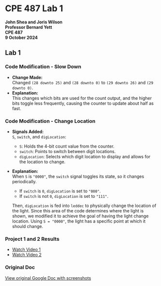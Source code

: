 # CPE 487 Lab 1

**John Shea and Joris Wilson**  
**Professor Bernard Yett**  
**CPE 487**  
**9 October 2024**

## Lab 1

### Code Modification - Slow Down
- **Change Made:**  
  Changed `(28 downto 25)` and `(28 downto 0)` to `(29 downto 26)` and `(29 downto 0)`.  
- **Explanation:**  
  This changes which bits are used for the count output, and the higher bits toggle less frequently, causing the counter to update about half as fast.

### Code Modification - Change Location
- **Signals Added:**  
  `S`, `switch`, and `digLocation`:
  - `S`: Holds the 4-bit count value from the counter.
  - `switch`: Points to switch between digit locations.
  - `digLocation`: Selects which digit location to display and allows for the location to change.

- **Explanation:**  
  When `S` is `"0000"`, the `switch` signal toggles its state, so it changes periodically.  
  - If `switch` is `0`, `digLocation` is set to `"000"`.  
  - If `switch` is not `0`, `digLocation` is set to `"111"`.  

  Then, `digLocation` is fed into `leddec` to physically change the location of the light. Since this area of the code determines where the light is shown, we modified it to achieve the goal of having the light change location. Using `S = "0000"`, the light has a specific point at which it should change.

### Project 1 and 2 Results
- [Watch Video 1](https://youtu.be/FjeI1ry-u2o)  
- [Watch Video 2](https://youtu.be/FjeI1ry-u2o)

### Original Doc
[View original Google Doc with screenshots](https://docs.google.com/document/d/your-doc-id)
